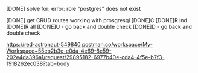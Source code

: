 [DONE] solve for: error: role "postgres" does not exist

[DONE] get CRUD routes working with prosgresql
[DONE]C
[DONE]R ind
[DONE]R all
[DONE]U - go back and double check
[DONE]D - go back and double check

https://red-astronaut-549840.postman.co/workspace/My-Workspace~55eb2b3e-e0da-4e69-8c59-202e4da396a1/request/29895182-6977b40e-cda4-4f5e-b7f3-1918262ec038?tab=body
